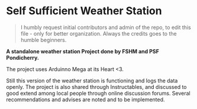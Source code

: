 # Self Sufficient Weather Station

> I humbly request initial contributors and admin of the repo, to edit this file - only for better organization. Always the credits goes to the humble beginners.

**A standalone weather station Project done by FSHM and PSF Pondicherry.**

The project uses Arduinno Mega at its Heart &lt;3. 

Still this version of the weather station is functioning and logs the data openly. The project is also shared through Instructables, and discussed to good extend among local people through online discussion forums. Several recommendations and advises are noted and to be implemented.


